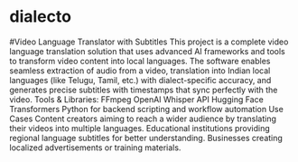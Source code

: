 # dialecto
#Video Language Translator with Subtitles
This project is a complete video language translation solution that uses advanced AI frameworks and tools to transform video content into local languages. The software enables seamless extraction of audio from a video, translation into Indian local languages (like Telugu, Tamil, etc.) with dialect-specific accuracy, and generates precise subtitles with timestamps that sync perfectly with the video.
Tools & Libraries:
FFmpeg
OpenAI Whisper API
Hugging Face Transformers
Python for backend scripting and workflow automation
Use Cases
Content creators aiming to reach a wider audience by translating their videos into multiple languages.
Educational institutions providing regional language subtitles for better understanding.
Businesses creating localized advertisements or training materials.
